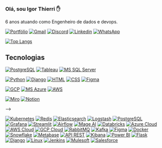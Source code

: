 <!--
**igorthierri18/igorthierri18** is a ✨ _special_ ✨ repository because its `README.md` (this file) appears on your GitHub profile.
Here are some ideas to get you started:
- 🔭 I’m currently working on ...
- 🌱 I’m currently learning ...
- 👯 I’m looking to collaborate on ...
- 🤔 I’m looking for help with ...
- 💬 Ask me about ...
- 📫 How to reach me: ...
- 😄 Pronouns: ...
- ⚡ Fun fact: ...
-->
### Olá, sou Igor Thierri ✋
6 anos atuando como Engenheiro de dados e devops.

[![Portfólio](https://img.shields.io/badge/Blogger-FF5722?style=for-the-badge&logo=blogger&logoColor=white)](https://app.powerbi.com/view?r=eyJrIjoiZGQ4OTMyZTEtZmFmMS00NTJhLWIzNzgtYTU5ZTc0MDM1NTc1IiwidCI6ImI1MzBiMGRmLWZiMmEtNDZlMC1hMTY4LTQwNWZjY2NmMWE5NCJ9&pageName=ReportSection)
[![Gmail](https://img.shields.io/badge/Gmail-D14836?style=for-the-badge&logo=gmail&logoColor=white)](https://bit.ly/3qIIkNo)
[![Discord](https://img.shields.io/badge/Discord-7289DA?style=for-the-badge&logo=discord&logoColor=white)](Genial#0487)
[![Linkedin](https://img.shields.io/badge/LinkedIn-0077B5?style=for-the-badge&logo=linkedin&logoColor=white)](https://www.linkedin.com/in/igor-thierri-594706180/)
[![WhatsApp](https://img.shields.io/badge/WhatsApp-25D366?style=for-the-badge&logo=whatsapp&logoColor=white)](https://api.whatsapp.com/send?1=pt_BR&phone=5511984155901)

[![Top Langs](https://github-readme-stats.vercel.app/api/top-langs/?username=igorthierri18&layout=compact)](https://github.com/igorthierri18/github-readme-stats)

## Tecnologias

[![PostgreSQL](https://img.shields.io/badge/PostgreSQL-316192?style=for-the-badge&logo=postgresql&logoColor=white)]()
[![Tableau](https://img.shields.io/badge/Tableau-E97627?style=for-the-badge&logo=Tableau&logoColor=white)]()
[![MS SQL Server](https://img.shields.io/badge/Microsoft_SQL_Server-CC2927?style=for-the-badge&logo=microsoft-sql-server&logoColor=white)]()

[![Python](https://img.shields.io/badge/Python-14354C?style=for-the-badge&logo=python&logoColor=white)]()
[![Django](https://img.shields.io/badge/Django-092E20?style=for-the-badge&logo=django&logoColor=white)]()
[![HTML](https://img.shields.io/badge/HTML5-E34F26?style=for-the-badge&logo=html5&logoColor=white)]()
[![CSS](https://img.shields.io/badge/CSS3-1572B6?style=for-the-badge&logo=css3&logoColor=white)]()
[![Figma](https://img.shields.io/badge/Figma-F24E1E?style=for-the-badge&logo=figma&logoColor=white)]()

[![GCP](https://img.shields.io/badge/Google_Cloud-4285F4?style=for-the-badge&logo=google-cloud&logoColor=white)]()
[![MS Azure](https://img.shields.io/badge/Microsoft_Azure-0089D6?style=for-the-badge&logo=microsoft-azure&logoColor=white)]()
[![AWS](https://img.shields.io/badge/Amazon_AWS-232F3E?style=for-the-badge&logo=amazon-aws&logoColor=white)]()


[![Miro](https://img.shields.io/badge/Miro-050038?style=for-the-badge&logo=Miro&logoColor=white)]()
[![Notion](https://img.shields.io/badge/Notion-000000?style=for-the-badge&logo=notion&logoColor=white)]()

-->
	

[![Kubernetes](https://img.shields.io/badge/Kubernetes-326CE5?style=for-the-badge&logo=kubernetes&logoColor=white)]()
[![Redis](https://img.shields.io/badge/Redis-D92C2C?style=for-the-badge&logo=redis&logoColor=white)]()
[![Elasticsearch](https://img.shields.io/badge/Elasticsearch-005571?style=for-the-badge&logo=elasticsearch&logoColor=white)]()
[![Logstash](https://img.shields.io/badge/Logstash-FF4F00?style=for-the-badge&logo=logstash&logoColor=white)]()
[![PostgreSQL](https://img.shields.io/badge/PostgreSQL-316192?style=for-the-badge&logo=postgresql&logoColor=white)]()
[![Grafana](https://img.shields.io/badge/Grafana-F46800?style=for-the-badge&logo=grafana&logoColor=white)]()
[![Streamlit](https://img.shields.io/badge/Streamlit-FF4B4B?style=for-the-badge&logo=streamlit&logoColor=white)]()
[![Airflow](https://img.shields.io/badge/Airflow-017CEE?style=for-the-badge&logo=apache-airflow&logoColor=white)]()
[![Mage AI](https://img.shields.io/badge/Mage_AI-005C89?style=for-the-badge&logo=mage-ai&logoColor=white)]()
[![Databricks](https://img.shields.io/badge/Databricks-FCC624?style=for-the-badge&logo=databricks&logoColor=white)]()
[![Azure Cloud](https://img.shields.io/badge/Microsoft_Azure-0089D6?style=for-the-badge&logo=microsoft-azure&logoColor=white)]()
[![AWS Cloud](https://img.shields.io/badge/Amazon_AWS-232F3E?style=for-the-badge&logo=amazon-aws&logoColor=white)]()
[![GCP Cloud](https://img.shields.io/badge/Google_Cloud-4285F4?style=for-the-badge&logo=google-cloud&logoColor=white)]()
[![RabbitMQ](https://img.shields.io/badge/RabbitMQ-FF6600?style=for-the-badge&logo=rabbitmq&logoColor=white)]()
[![Kafka](https://img.shields.io/badge/Kafka-231F20?style=for-the-badge&logo=apache-kafka&logoColor=white)]()
[![Figma](https://img.shields.io/badge/Figma-F24E1E?style=for-the-badge&logo=figma&logoColor=white)]()
[![Docker](https://img.shields.io/badge/Docker-2496ED?style=for-the-badge&logo=docker&logoColor=white)]()
[![Snowflake](https://img.shields.io/badge/Snowflake-0040F9?style=for-the-badge&logo=snowflake&logoColor=white)]()
[![Metabase](https://img.shields.io/badge/Metabase-003D62?style=for-the-badge&logo=metabase&logoColor=white)]()
[![API REST](https://img.shields.io/badge/REST_API-25D366?style=for-the-badge&logo=api&logoColor=white)]()
[![Kibana](https://img.shields.io/badge/Kibana-005571?style=for-the-badge&logo=kibana&logoColor=white)]()
[![Power BI](https://img.shields.io/badge/Power_BI-FFB900?style=for-the-badge&logo=powerbi&logoColor=white)]()
[![Flask](https://img.shields.io/badge/Flask-000000?style=for-the-badge&logo=flask&logoColor=white)]()
[![Django](https://img.shields.io/badge/Django-092E20?style=for-the-badge&logo=django&logoColor=white)]()
[![Linux](https://img.shields.io/badge/Linux-FCC624?style=for-the-badge&logo=linux&logoColor=white)]()
[![Jenkins](https://img.shields.io/badge/Jenkins-D24939?style=for-the-badge&logo=jenkins&logoColor=white)]()
[![Mulesoft](https://img.shields.io/badge/MuleSoft-003D65?style=for-the-badge&logo=mulesoft&logoColor=white)]()
[![Salesforce](https://img.shields.io/badge/Salesforce-00A1E0?style=for-the-badge&logo=salesforce&logoColor=white)]()


